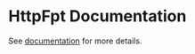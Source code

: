 # HttpFpt Documentation

See [documentation](https://wu-clan.github.io/httpfpt_docs) for more details.
